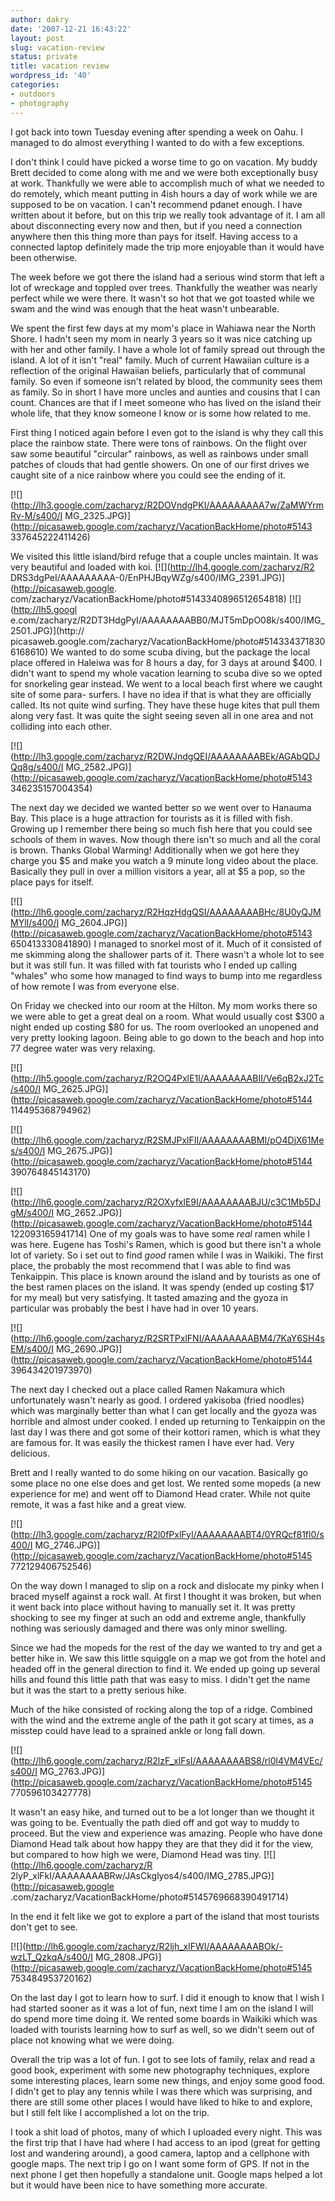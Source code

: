 ```yaml
---
author: dakry
date: '2007-12-21 16:43:22'
layout: post
slug: vacation-review
status: private
title: vacation review
wordpress_id: '40'
categories:
- outdoors
- photography
---
```


I got back into town Tuesday evening after spending a week on Oahu. I managed
to do almost everything I wanted to do with a few exceptions.

I don't think I could have picked a worse time to go on vacation. My buddy
Brett decided to come along with me and we were both exceptionally busy at
work. Thankfully we were able to accomplish much of what we needed to do
remotely, which meant putting in 4ish hours a day of work while we are
supposed to be on vacation. I can't recommend pdanet enough. I have written
about it before, but on this trip we really took advantage of it. I am all
about disconnecting every now and then, but if you need a connection anywhere
then this thing more than pays for itself. Having access to a connected laptop
definitely made the trip more enjoyable than it would have been otherwise.

The week before we got there the island had a serious wind storm that left a
lot of wreckage and toppled over trees. Thankfully the weather was nearly
perfect while we were there. It wasn't so hot that we got toasted while we
swam and the wind was enough that the heat wasn't unbearable.

We spent the first few days at my mom's place in Wahiawa near the North Shore.
I hadn't seen my mom in nearly 3 years so it was nice catching up with her and
other family. I have a whole lot of family spread out through the island. A
lot of it isn't "real" family. Much of current Hawaiian culture is a
reflection of the original Hawaiian beliefs, particularly that of communal
family. So even if someone isn't related by blood, the community sees them as
family. So in short I have more uncles and aunties and cousins that I can
count. Chances are that if I meet someone who has lived on the island their
whole life, that they know someone I know or is some how related to me.

First thing I noticed again before I even got to the island is why they call
this place the rainbow state. There were tons of rainbows. On the flight over
saw some beautiful "circular" rainbows, as well as rainbows under small
patches of clouds that had gentle showers. On one of our first drives we
caught site of a nice rainbow where you could see the ending of it.

[![](http://lh3.google.com/zacharyz/R2DOVndgPKI/AAAAAAAAA7w/ZaMWYrmRv-M/s400/I
MG_2325.JPG)](http://picasaweb.google.com/zacharyz/VacationBackHome/photo#5143
337645222411426)

We visited this little island/bird refuge that a couple uncles maintain. It
was very beautiful and loaded with koi. [![](http://lh4.google.com/zacharyz/R2
DRS3dgPeI/AAAAAAAAA-0/EnPHJBqyWZg/s400/IMG_2391.JPG)](http://picasaweb.google.
com/zacharyz/VacationBackHome/photo#5143340896512654818) [![](http://lh5.googl
e.com/zacharyz/R2DT3HdgPyI/AAAAAAAABB0/MJT5mDpO08k/s400/IMG_2501.JPG)](http://
picasaweb.google.com/zacharyz/VacationBackHome/photo#5143343718306168610) We
wanted to do some scuba diving, but the package the local place offered in
Haleiwa was for 8 hours a day, for 3 days at around $400. I didn't want to
spend my whole vacation learning to scuba dive so we opted for snorkeling gear
instead. We went to a local beach first where we caught site of some para-
surfers. I have no idea if that is what they are officially called. Its not
quite wind surfing. They have these huge kites that pull them along very fast.
It was quite the sight seeing seven all in one area and not colliding into
each other.

[![](http://lh3.google.com/zacharyz/R2DWJndgQEI/AAAAAAAABEk/AGAbQDJQq8g/s400/I
MG_2582.JPG)](http://picasaweb.google.com/zacharyz/VacationBackHome/photo#5143
346235157004354)

The next day we decided we wanted better so we went over to Hanauma Bay. This
place is a huge attraction for tourists as it is filled with fish. Growing up
I remember there being so much fish here that you could see schools of them in
waves. Now though there isn't so much and all the coral is brown. Thanks
Global Warming! Additionally when we got here they charge you $5 and make you
watch a 9 minute long video about the place. Basically they pull in over a
million visitors a year, all at $5 a pop, so the place pays for itself.

[![](http://lh6.google.com/zacharyz/R2HqzHdgQSI/AAAAAAAABHc/8U0yQJMMYlI/s400/I
MG_2604.JPG)](http://picasaweb.google.com/zacharyz/VacationBackHome/photo#5143
650413330841890) I managed to snorkel most of it. Much of it consisted of me
skimming along the shallower parts of it. There wasn't a whole lot to see but
it was still fun. It was filled with fat tourists who I ended up calling
"whales" who some how managed to find ways to bump into me regardless of how
remote I was from everyone else.

On Friday we checked into our room at the Hilton. My mom works there so we
were able to get a great deal on a room. What would usually cost $300 a night
ended up costing $80 for us. The room overlooked an unopened and very pretty
looking lagoon. Being able to go down to the beach and hop into 77 degree
water was very relaxing.

[![](http://lh5.google.com/zacharyz/R2OQ4PxlE1I/AAAAAAAABII/Ve6qB2xJ2Tc/s400/I
MG_2625.JPG)](http://picasaweb.google.com/zacharyz/VacationBackHome/photo#5144
114495368794962)

[![](http://lh6.google.com/zacharyz/R2SMJPxlFII/AAAAAAAABMI/pO4DjX61Mes/s400/I
MG_2675.JPG)](http://picasaweb.google.com/zacharyz/VacationBackHome/photo#5144
390764845143170)

[![](http://lh6.google.com/zacharyz/R2OXyfxlE9I/AAAAAAAABJU/c3C1Mb5DJgM/s400/I
MG_2652.JPG)](http://picasaweb.google.com/zacharyz/VacationBackHome/photo#5144
122093165941714) One of my goals was to have some _real_ ramen while I was
here. Eugene has Toshi's Ramen, which is good but there isn't a whole lot of
variety. So i set out to find _good_ ramen while I was in Waikiki. The first
place, the probably the most recommend that I was able to find was Tenkaippin.
This place is known around the island and by tourists as one of the best ramen
places on the island. It was spendy (ended up costing $17 for my meal) but
very satisfying. It tasted amazing and the gyoza in particular was probably
the best I have had in over 10 years.

[![](http://lh6.google.com/zacharyz/R2SRTPxlFNI/AAAAAAAABM4/7KaY6SH4sEM/s400/I
MG_2690.JPG)](http://picasaweb.google.com/zacharyz/VacationBackHome/photo#5144
396434201973970)

The next day I checked out a place called Ramen Nakamura which unfortunately
wasn't nearly as good. I ordered yakisoba (fried noodles) which was marginally
better than what I can get locally and the gyoza was horrible and almost under
cooked. I ended up returning to Tenkaippin on the last day I was there and got
some of their kottori ramen, which is what they are famous for. It was easily
the thickest ramen I have ever had. Very delicious.

Brett and I really wanted to do some hiking on our vacation. Basically go some
place no one else does and get lost. We rented some mopeds (a new experience
for me) and went off to Diamond Head crater. While not quite remote, it was a
fast hike and a great view.

[![](http://lh3.google.com/zacharyz/R2l0fPxlFyI/AAAAAAAABT4/0YRQcf81fl0/s400/I
MG_2746.JPG)](http://picasaweb.google.com/zacharyz/VacationBackHome/photo#5145
772129406752546)

On the way down I managed to slip on a rock and dislocate my pinky when I
braced myself against a rock wall. At first I thought it was broken, but when
it went back into place without having to manually set it. It was pretty
shocking to see my finger at such an odd and extreme angle, thankfully nothing
was seriously damaged and there was only minor swelling.

Since we had the mopeds for the rest of the day we wanted to try and get a
better hike in. We saw this little squiggle on a map we got from the hotel and
headed off in the general direction to find it. We ended up going up several
hills and found this little path that was easy to miss. I didn't get the name
but it was the start to a pretty serious hike.

Much of the hike consisted of rocking along the top of a ridge. Combined with
the wind and the extreme angle of the path it got scary at times, as a misstep
could have lead to a sprained ankle or long fall down.

[![](http://lh6.google.com/zacharyz/R2lzF_xlFsI/AAAAAAAABS8/rl0l4VM4VEc/s400/I
MG_2763.JPG)](http://picasaweb.google.com/zacharyz/VacationBackHome/photo#5145
770596103427778)

It wasn't an easy hike, and turned out to be a lot longer than we thought it
was going to be. Eventually the path died off and got way to muddy to proceed.
But the view and experience was amazing. People who have done Diamond Head
talk about how happy they are that they did it for the view, but compared to
how high we were, Diamond Head was tiny. [![](http://lh6.google.com/zacharyz/R
2lyP_xlFkI/AAAAAAAABRw/JAsCkglyos4/s400/IMG_2785.JPG)](http://picasaweb.google
.com/zacharyz/VacationBackHome/photo#5145769668390491714)

In the end it felt like we got to explore a part of the island that most
tourists don't get to see.

[![](http://lh6.google.com/zacharyz/R2ljh_xlFWI/AAAAAAAABOk/-wzLT_QzkqA/s400/I
MG_2808.JPG)](http://picasaweb.google.com/zacharyz/VacationBackHome/photo#5145
753484953720162)

On the last day I got to learn how to surf. I did it enough to know that I
wish I had started sooner as it was a lot of fun, next time I am on the island
I will do spend more time doing it. We rented some boards in Waikiki which was
loaded with tourists learning how to surf as well, so we didn't seem out of
place not knowing what we were doing.

Overall the trip was a lot of fun. I got to see lots of family, relax and read
a good book, experiment with some new photography techniques, explore some
interesting places, learn some new things, and enjoy some good food. I didn't
get to play any tennis while I was there which was surprising, and there are
still some other places I would have liked to hike to and explore, but I still
felt like I accomplished a lot on the trip.

I took a shit load of photos, many of which I uploaded every night. This was
the first trip that I have had where I had access to an ipod (great for
getting lost and wandering around), a good camera, laptop and a cellphone with
google maps. The next trip I go on I want some form of GPS. If not in the next
phone I get then hopefully a standalone unit. Google maps helped a lot but it
would have been nice to have something more accurate.

